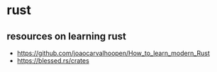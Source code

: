 # rust

## resources on learning rust

- https://github.com/joaocarvalhoopen/How_to_learn_modern_Rust
- https://blessed.rs/crates
